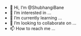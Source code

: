 - 👋 Hi, I’m @ShubhangiBane
- 👀 I’m interested in ...
- 🌱 I’m currently learning ...
- 💞️ I’m looking to collaborate on ...
- 📫 How to reach me ...

<!---
ShubhangiBane/ShubhangiBane is a ✨ special ✨ repository because its `README.md` (this file) appears on your GitHub profile.
You can click the Preview link to take a look at your changes.
--->
